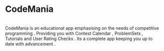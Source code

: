 # CodeMania

<br>CodeMania is an educational app emphasising on the needs of competitive programming . Providing you with Contest Calendar , ProblemSets , Tutorials and User Rating Checks . Its a complete app keeping you up to date with advancement .<br>
